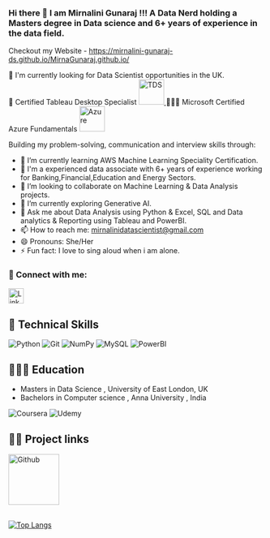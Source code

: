 ### Hi there 👋  I am Mirnalini Gunaraj !!! A Data Nerd holding a Masters degree in Data science and 6+ years of experience in the data field. 
Checkout my Website - https://mirnalini-gunaraj-ds.github.io/MirnaGunaraj.github.io/

🎃 I'm currently looking for Data Scientist opportunities in the UK.  
💃 Certified Tableau Desktop Specialist
<a href="https://www.credly.com/badges/d662fa48-ab68-42d7-bf9a-5f1344608f91/">
<img src="https://github.com/Mirnalini-gunaraj-ds/Mirnalini-gunaraj-lapcode/blob/main/Badge1.PNG" alt="TDS" 
     width="50px" height="height" >
</a>                        👩🏽‍🏫 Microsoft Certified Azure Fundamentals
<a href="https://www.credly.com/earner/earned/badge/7c61a051-acfe-460e-9a4c-7a45e2b4a523/">
<img src="https://github.com/Mirnalini-gunaraj-ds/Mirnalini-gunaraj-lapcode/blob/main/Badge2.PNG" alt="Azure" 
     width="50px" height="height" >
</a> 


Building my problem-solving, communication and interview skills through: 

- 🌱 I’m currently learning AWS Machine Learning Speciality Certification.
- 💃 I'm a experienced data associate with 6+ years of experience working for Banking,Financial,Education and Energy Sectors.
- 👯 I’m looking to collaborate on Machine Learning & Data Analysis projects.
- 🔭 I’m currently exploring Generative AI.
- 💬 Ask me about Data Analysis using Python & Excel, SQL and Data analytics & Reporting using Tableau and PowerBI. 
- 📫 How to reach me: mirnalinidatascientist@gmail.com
- 😄 Pronouns: She/Her
- ⚡ Fun fact: I love to sing aloud when i am alone.

### 🤝 Connect with me:
<a href="https://www.linkedin.com/in/mirnalini-gunaraj-029718242/">
<img src="https://github.com/Mirnalini-gunaraj-ds/Mirnalini-gunaraj-lapcode/blob/main/linkedin.png" alt="Linkedin"
width="30px" height="height">
</a> 

<br>

## 💼 Technical Skills 

![Python](https://img.shields.io/badge/python-3670A1?style=for-the-badge&logo=python&logoColor=ffdd54) ![Git](https://img.shields.io/badge/git-%23F05033.svg?style=for-the-badge&logo=git&logoColor=white)  ![NumPy](https://img.shields.io/badge/numpy-%23013243.svg?style=for-the-badge&logo=numpy&logoColor=white) ![MySQL](https://img.shields.io/badge/MySQL-3670A1?style=for-the-badge&logo=python&logoColor=ffdd54) ![PowerBI](https://img.shields.io/badge/PowerBI-%23F05033.svg?style=for-the-badge&logo=git&logoColor=white) 


## 👩🏽‍💻 Education 
- Masters in Data Science , University of East London, UK
- Bachelors in Computer science , Anna University , India

![Coursera](https://img.shields.io/badge/Coursera-A435F0?style=for-the-badge&logo=Udemy&logoColor=white)  ![Udemy](https://img.shields.io/badge/Udemy-A435F0?style=for-the-badge&logo=Udemy&logoColor=white) 

##  ✍🏾 Project links
<a href="https://github.com/Mirnalini-gunaraj-ds?tab=repositories">
  <img src="https://github.com/Mirnalini-gunaraj-ds/Mirnalini-gunaraj-lapcode/blob/main/github-mark.png" alt="Github" width="100px">
</a>

<br>


<br>

[![Top Langs](https://github-readme-stats.vercel.app/api/top-langs/?username=Mirnalini-gunaraj-ds&layout=compact)](https://github.com/Mirnalini-gunaraj-ds)



  

